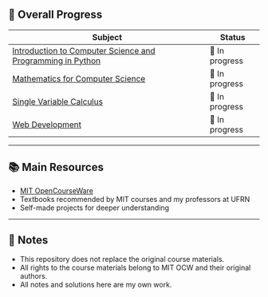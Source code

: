 ## 📅 Overall Progress

| Subject                                                                                                     | Status         |
| ---------------------------------------------------------------------------------------------------------- | -------------- |
| [Introduction to Computer Science and Programming in Python](https://github.com/jotavlim4/cs-and-computer-engineering-journey/tree/main/intro-programming-cs-python) | 🔄 In progress |
| [Mathematics for Computer Science](https://github.com/jotavlim4/cs-and-computer-engineering-journey/tree/main/math-for-cs)                                               | 🔄 In progress |
| [Single Variable Calculus](https://github.com/jotavlim4/cs-and-computer-engineering-journey/tree/main/single-variable-calculus)                                        | 🔄 In progress |
| [Web Development](https://github.com/jotavlim4/cs-and-computer-engineering-journey/tree/main/web-development) |🔄 In progress|

---

## 📚 Main Resources

- [MIT OpenCourseWare](https://ocw.mit.edu)
- Textbooks recommended by MIT courses and my professors at UFRN
- Self-made projects for deeper understanding

---

## 📌 Notes

- This repository does not replace the original course materials.
- All rights to the course materials belong to MIT OCW and their original authors.
- All notes and solutions here are my own work.
